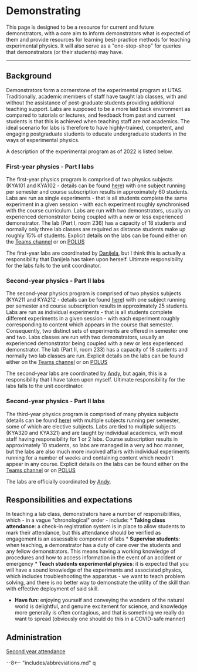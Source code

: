 # Demonstrating

This page is designed to be a resource for current and future demonstrators, with a core aim to inform demonstrators what is expected of them and provide resources for learning best-practice methods for teaching experimental physics. It will also serve as a "one-stop-shop" for queries that demonstrators (or their students) may have.

---

## Background

Demonstrators form a cornerstone of the experimental program at UTAS. Traditionally, academic members of staff have taught lab classes, with and without the assistance of post-graduate students providing additional teaching support. Labs are supposed to be a more laid back environment as compared to tutorials or lectures, and feedback from past and current students is that this is achieved when teaching staff are *not* academics. The ideal scenario for labs is therefore to have highly-trained, competent, and engaging postgraduate students to educate undergraduate students in the ways of experimental physics.

A description of the experimental program as of 2022 is listed below.

### First-year physics - Part I labs

The first-year physics program is comprised of two physics subjects (KYA101 and KYA102 - details can be found [here](../#undergraduate-course-structure)) with one subject running per semester and course subscription results in approximately 60 students. Labs are run as single experiments - that is all students complete the same experiment in a given session - with each experiment roughly synchronised with the course curriculum. Labs are run with two demonstrators, usually an experienced demonstrator being coupled with a new or less experienced demonstrator. The lab (Part I, room 236) has a capacity of 18 students and normally only three lab classes are required as distance students make up roughly 15% of students. Explicit details on the labs can be found either on the [Teams channel](https://teams.microsoft.com/l/channel/19%3a372d42c3a072471bbac171fd8473862f%40thread.tacv2/KYA101_2022?groupId=96b4d5d1-b7b5-48a2-966b-fb22b3925a19&tenantId=15eb5d55-1991-46bc-8da7-ab25234dee08) or on [POLUS](http://utasphys.cloud.edu.au/POLUS/partI/)

The first-year labs are coordinated by [Danijela](mailto:danijela.ivkovic@utas.edu.au), but I think this is actually a responsibility that Danijela has taken upon herself. Ultimate responsibility for the labs falls to the unit coordinator.

### Second-year physics - Part II labs

The second-year physics program is comprised of two physics subjects (KYA211 and KYA212 - details can be found [here](../#undergraduate-course-structure)) with one subject running per semester and course subscription results in approximately 25 students. Labs are run as individual experiments - that is all students complete different experiments in a given session - with each experiment roughly corresponding to content which appears in the course that semester. Consequently, two distinct sets of experiments are offered in semester one and two. Labs classes are run with two demonstrators, usually an experienced demonstrator being coupled with a new or less experienced demonstrator. The lab (Part II, room 233) has a capacity of 18 students and normally two lab classes are run. Explicit details on the labs can be found either on the [Teams channel](https://teams.microsoft.com/l/channel/19%3a123d6325346b4d75ae5e8377b8db5db7%40thread.tacv2/Second-year%2520labs?groupId=96b4d5d1-b7b5-48a2-966b-fb22b3925a19&tenantId=15eb5d55-1991-46bc-8da7-ab25234dee08) or on [POLUS](http://utasphys.cloud.edu.au/POLUS/partII/)

The second-year labs are coordinated by [Andy](mailto:physics.labs@utas.edu.au), but again, this is a responsibility that I have taken upon myself. Ultimate responsibility for the labs falls to the unit coordinator.

### Second-year physics - Part II labs

The third-year physics program is comprised of many physics subjects (details can be found [here](../#undergraduate-course-structure)) with multiple subjects running per semester, some of which are elective subjects. Labs are tied to multiple subjects (KYA320 and KYA321) and are taught by individual academics, with most staff having responsibility for 1 or 2 labs. Course subscription results in approximately 10 students, so labs are managed in a very ad hoc manner, but the labs are also much more involved affairs with individual experiments running for a number of weeks and containing content which needn't appear in any course. Explicit details on the labs can be found either on the [Teams channel](https://teams.microsoft.com/l/channel/19%3a689dd47fd6b54462a62b300027b7a978%40thread.tacv2/Third-year%2520labs?groupId=96b4d5d1-b7b5-48a2-966b-fb22b3925a19&tenantId=15eb5d55-1991-46bc-8da7-ab25234dee08) or on [POLUS](http://utasphys.cloud.edu.au/POLUS/partIII/)

The labs are officially coordinated by [Andy](mailto:physics.labs@utas.edu.au).

## Responsibilities and expectations

In teaching a lab class, demonstrators have a number of responsibilities, which - in a vague "chronological" order - include:
	* **Taking class attendance**: a check-in registration system is in place to allow students to mark their attendance, but this attendance should be verified as engagement is an assessable component of labs
	* **Supervise students**: when teaching, a demonstrator has a duty of care over the students and any fellow demonstrators. This means having a working knowledge of procedures and how to access information in the event of an accident or emergency
	* **Teach students experimental physics**: it is expected that you will have a sound knowledge of the experiments and associated physics, which includes troubleshooting the apparatus - we want to teach problem solving, and there is no better way to demonstrate the utility of the skill than with effective deployment of said skill.
  * **Have fun**: enjoying yourself and conveying the wonders of the natural world is delightful, and genuine excitement for science, and knowledge more generally is often contagious, and that is something we really do want to spread (obviously one should do this in a COVID-safe manner)

## Administration

[Second year attendance](https://forms.office.com/r/mhFdmmVHbk)

--8<-- "includes/abbreviations.md"
q
